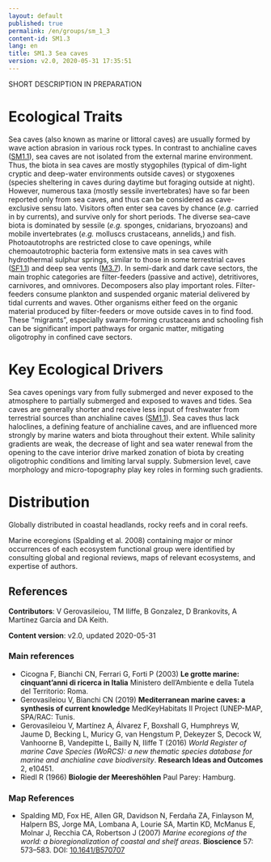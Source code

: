 ```yaml
---
layout: default
published: true
permalink: /en/groups/sm_1_3
content-id: SM1.3
lang: en
title: SM1.3 Sea caves
version: v2.0, 2020-05-31 17:35:51
---
```


SHORT DESCRIPTION IN PREPARATION

# Ecological Traits
 
Sea caves (also known as marine or littoral caves) are usually formed by wave action abrasion in various rock types. In contrast to anchialine caves ([SM1.1](/explore/groups/SM1.1)), sea caves are not isolated from the external marine environment. Thus, the biota in sea caves are mostly stygophiles (typical of dim-light cryptic and deep-water environments outside caves) or stygoxenes (species sheltering in caves during daytime but foraging outside at night). However, numerous taxa (mostly sessile invertebrates) have so far been reported only from sea caves, and thus can be considered as cave-exclusive sensu lato. Visitors often enter sea caves by chance (<i>e.g.</i> carried in by currents), and survive only for short periods. The diverse sea-cave biota is dominated by sessile (<i>e.g.</i> sponges, cnidarians, bryozoans) and mobile invertebrates (<i>e.g.</i> molluscs crustaceans, annelids,) and fish. Photoautotrophs are restricted close to cave openings, while chemoautotrophic bacteria form extensive mats in sea caves with hydrothermal sulphur springs, similar to those in some terrestrial caves ([SF1.1](/explore/groups/SF1.1)) and deep sea vents ([M3.7](/explore/groups/M3.7)). In semi-dark and dark cave sectors, the main trophic categories are filter-feeders (passive and active), detritivores, carnivores, and omnivores. Decomposers also play important roles. Filter-feeders consume plankton and suspended organic material delivered by tidal currents and waves. Other organisms either feed on the organic material produced by filter-feeders or move outside caves in to find food. These “migrants”, especially swarm-forming crustaceans and schooling fish can be significant import pathways for organic matter, mitigating oligotrophy in confined cave sectors. 
 
# Key Ecological Drivers
 
Sea caves openings vary from fully submerged and never exposed to the atmosphere to partially submerged and exposed to waves and tides. Sea caves are generally shorter and receive less input of freshwater from terrestrial sources than anchialine caves ([SM1.1](/explore/groups/SM1.1)). Sea caves thus lack haloclines, a defining feature of anchialine caves, and are influenced more strongly by marine waters and biota throughout their extent. While salinity gradients are weak, the decrease of light and sea water renewal from the opening to the cave interior drive marked zonation of biota by creating oligotrophic conditions and limiting larval supply. Submersion level, cave morphology and micro-topography play key roles in forming such gradients.

 
# Distribution
 
Globally distributed in coastal headlands, rocky reefs and in coral reefs.

Marine ecoregions (Spalding et al. 2008) containing major or minor occurrences of each ecosystem functional group were identified by consulting global and regional reviews, maps of relevant ecosystems, and expertise of authors.

## References

**Contributors**: V Gerovasileiou, TM Iliffe, B Gonzalez, D Brankovits, A Martínez García and DA Keith.

**Content version**: v2.0, updated 2020-05-31

### Main references
* Cicogna F, Bianchi CN, Ferrari G, Forti P (2003) **Le grotte marine: cinquant’anni di ricerca in Italia** Ministero dell’Ambiente e della Tutela del Territorio: Roma.
* Gerovasileiou V, Bianchi CN (2019) **Mediterranean marine caves: a synthesis of current knowledge** MedKeyHabitats II Project (UNEP-MAP, SPA/RAC: Tunis.
* Gerovasileiou V, Martínez A, Álvarez F, Boxshall G, Humphreys W, Jaume D, Becking L, Muricy G, van Hengstum P, Dekeyzer S, Decock W, Vanhoorne B, Vandepitte L, Bailly N, Iliffe T (2016) *World Register of marine Cave Species (WoRCS): a new thematic species database for marine and anchialine cave biodiversity*. **Research Ideas and Outcomes** 2, e10451.
* Riedl R (1966) **Biologie der Meereshöhlen** Paul Parey: Hamburg.

### Map References
* Spalding MD, Fox HE, Allen GR, Davidson N, Ferdaña ZA, Finlayson M, Halpern BS, Jorge MA, Lombana A, Lourie SA, Martin KD, McManus E, Molnar J, Recchia CA, Robertson J  (2007) *Marine ecoregions of the world: a bioregionalization of coastal and shelf areas*. **Bioscience** 57: 573–583. DOI: [10.1641/B570707](http://doi.org/10.1641/B570707)


